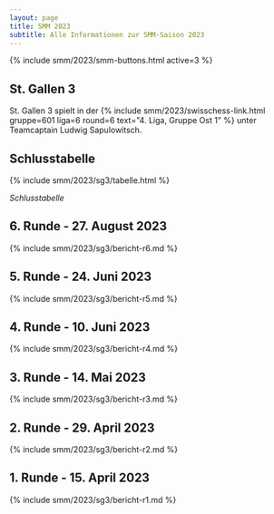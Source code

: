 ```yaml
---
layout: page
title: SMM 2023
subtitle: Alle Informationen zur SMM-Saison 2023
---
```


{% include smm/2023/smm-buttons.html active=3 %}

## St. Gallen 3

St. Gallen 3 spielt in der
{% include smm/2023/swisschess-link.html gruppe=601 liga=6 round=6 text="4. Liga, Gruppe Ost 1" %}
unter Teamcaptain Ludwig Sapulowitsch.

## Schlusstabelle

{% include smm/2023/sg3/tabelle.html %}

_Schlusstabelle_

## 6. Runde - 27. August 2023

{% include smm/2023/sg3/bericht-r6.md %}

## 5. Runde - 24. Juni 2023

{% include smm/2023/sg3/bericht-r5.md %}

## 4. Runde - 10. Juni 2023

{% include smm/2023/sg3/bericht-r4.md %}

## 3. Runde - 14. Mai 2023

{% include smm/2023/sg3/bericht-r3.md %}

## 2. Runde - 29. April 2023

{% include smm/2023/sg3/bericht-r2.md %}

## 1. Runde - 15. April 2023

{% include smm/2023/sg3/bericht-r1.md %}

<style>
table th, table td:nth-of-type(4) {
    white-space: nowrap;
}
</style>
